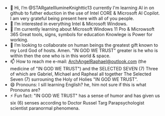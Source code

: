 - 👋 Hi, I’m @STARgateIllumineKnighttic13 currently I'm learning AI in on github to futher eduction in the use of Intel CORE & Microsoft AI Copilot. I am very grateful being present here with all of you people.
- 👀 I’m interested in everything Intel & Microsoft Windows.
- 🌱 I’m currently learning about Microsoft Windows 11 Pro & Microwsoft 365 Great tools, signs, symbols for education Knowlege is Power for working.
- 💞️ I’m looking to collaborate on human beings the greatest gift known to my Lord God of hosts. Amen. "IN GOD WE TRUST" greater is he who is within then the one who is in this world & space. 
- 📫 How to reach me e-mail: ArchAngelRaphael@outlook.com (the medicine of "IN GOD WE TRUST") and the SELECTED SEVEN (7) Three of which are Gabriel, Michael and Rapheal all together The Selected Seven (7) surrouning the Holy of Holies "IN GOD WE TRUST".
- 😄 Pronouns: I sill learning English? he, him not sure if this is what Pronouns are?
- ⚡ Fun fact: "IN GOD WE TRUST" has a sense of humor and has given us six (6) senses according to Doctor Russel Targ Parapsychologist scientist paranormal phenomena.

<!---
STARgateIlumineKnighttic13/STARgateIlumineKnighttic13 is a ✨ special ✨ repository because its `README.md` (this file) appears on your GitHub profile.
You can click the Preview link to take a look at your changes.
--->
